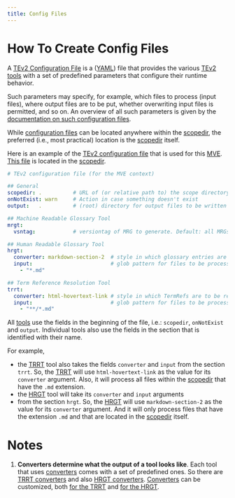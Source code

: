 ```yaml
---
title: Config Files
---
```


# How To Create Config Files

A [TEv2 Configuration File](@tev2) is a ([YAML](https://yaml.org/spec/1.2.2/)) file 
that provides the various [TEv2 tools](@tev2) with a set of predefined parameters
that configure their runtime behavior. 

Such parameters may specify, for example, which files to process (input files),
where output files are to be put, whether overwriting input files is permitted,
and so on. An overview of all such parameters is given by the [documentation on
such configuration files](config-files@tev2).

While [configuration files](@tev2) can be located anywhere within the [scopedir](@tev2),
the preferred (i.e., most practical) location is the [scopedir](@tev2) itself.

Here is an example of the [TEv2 configuration file](@tev2) that is used for this [MVE](@).
[This file](/tev2-config.yaml) is located in the [scopedir](@tev2).

~~~ yaml
# TEv2 configuration file (for the MVE context)

## General
scopedir: .          # URL of (or relative path to) the scope directory (where the SAF is located)
onNotExist: warn     # Action in case something doesn't exist
output:   .          # (root) directory for output files to be written to

## Machine Readable Glossary Tool
mrgt:
  vsntag:            # versiontag of MRG to generate. Default: all MRGs

## Human Readable Glossary Tool
hrgt:
  converter: markdown-section-2  # style in which glossary entries are to be rendered
  input:                         # glob pattern for files to be processed
    - "*.md"

## Term Reference Resolution Tool
trrt:
  converter: html-hovertext-link # style in which TermRefs are to be rendered
  input:                         # glob pattern for files to be processed
    - "**/*.md"
~~~

All [tools](@tev2) use the fields in the beginning of the file, 
i.e.: `scopedir`, `onNotExist` and `output`.
Individual tools also use the fields in the section that is identified with
their name. 

For example,

- the [TRRT](@tev2) tool also takes the fields `converter` and `input`
  from the section `trrt`. So, the [TRRT](@tev2) will use `html-hovertext-link`
  as the value for its `converter` argument. Also, it will process all files
  within the [scopedir](@tev2) that have the `.md` extension.
- the [HRGT](@tev2) tool will take its `converter` and `input` arguments
- from the section `hrgt`. So, the [HRGT](@tev2) will use `markdown-section-2`
  as the value for its `converter` argument. And it will only process files that
  have the extension `.md` and that are located in the [scopedir](@tev2) itself.

# Notes

1. **Converters determine what the output of a tool looks like**.
   Each tool that uses [converters](@tev2) comes with a set of predefined ones.
   So there are [TRRT converters](trrt#predefined-converters@tev2) and also
   [HRGT converters](hrgt#predefined-converters@). 
   [Converters](@tev2) can be customized, both [for the TRRT](trrt#converter-customization@)
   and [for the HRGT](hrgt#converter-customization@).